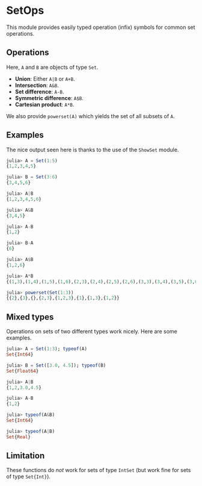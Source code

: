 # SetOps

This module provides easily typed operation
(infix) symbols for common set operations.

## Operations

Here, `A` and `B` are objects of type `Set`.

* **Union**: Either `A|B` or `A+B`.
* **Intersection**: `A&B`.
* **Set difference**: `A-B`.
* **Symmetric difference**: `A$B`.
* **Cartesian product**: `A*B`.

We also provide `powerset(A)` which yields the
set of all subsets of `A`.

## Examples

The nice output seen here is thanks to the use of the `ShowSet`
module.
```julia
julia> A = Set(1:5)
{1,2,3,4,5}

julia> B = Set(3:6)
{3,4,5,6}

julia> A|B
{1,2,3,4,5,6}

julia> A&B
{3,4,5}

julia> A-B
{1,2}

julia> B-A
{6}

julia> A$B
{1,2,6}

julia> A*B
{(1,3),(1,4),(1,5),(1,6),(2,3),(2,4),(2,5),(2,6),(3,3),(3,4),(3,5),(3,6),(4,3),(4,4),(4,5),(4,6),(5,3),(5,4),(5,5),(5,6)}

julia> powerset(Set(1:3))
{{2},{3},{},{2,3},{1,2,3},{1},{1,3},{1,2}}
```

## Mixed types

Operations on sets of two different types work nicely. Here
are some examples.

```julia
julia> A = Set(1:3); typeof(A)
Set{Int64}

julia> B = Set([3.0, 4.5]); typeof(B)
Set{Float64}

julia> A|B
{1,2,3.0,4.5}

julia> A-B
{1,2}

julia> typeof(A&B)
Set{Int64}

julia> typeof(A|B)
Set{Real}
```



## Limitation

These functions do *not* work for sets of type `IntSet`
(but work fine for sets of type `Set{Int}`).
